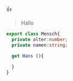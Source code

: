 
👍 


> Hallo
 
```ts
export class Mensch{
  private alter:number;
  private namen:string;

  get Hans (){
    
  }
}
```
<script>
  console.log('Peter')
</script>